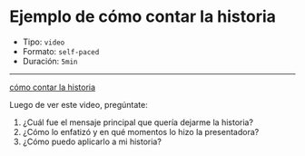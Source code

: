# Ejemplo de cómo contar la historia

* Tipo: `video`
* Formato: `self-paced`
* Duración: `5min`

***

[cómo contar la historia](https://vimeo.com/497757714/)

Luego de ver este video, pregúntate:
1. ¿Cuál fue el mensaje principal que quería dejarme la historia?
2. ¿Cómo lo enfatizó y en qué momentos lo hizo la presentadora?
3. ¿Cómo puedo aplicarlo a mi historia?
